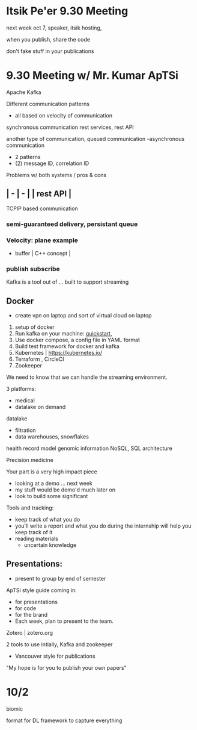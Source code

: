 # Itsik Pe'er 9.30 Meeting
 
next week oct 7, speaker, itsik hosting,

when you publish, share the code

don't fake stuff in your publications



# 9.30 Meeting w/ Mr. Kumar ApTSi  
Apache Kafka 

Different communication patterns
- all based on velocity of communication

synchronous communication
rest services, rest API

another type of communication, queued communication -asynchronous communication
- 2 patterns
- (2) message ID, correlation ID

Problems w/ both systems / pros & cons 

| - | - |
| rest API | 
- 

TCPIP based communication

### semi-guaranteed delivery, persistant queue

### Velocity: plane example
- buffer | C++ concept |

### publish subscribe


Kafka is a tool out of  ... built to support streaming 

## Docker 
- create vpn on laptop and sort of virtual cloud on laptop

1. setup of docker
2. Run kafka on your machine: [quickstart](https://kafka.apache.org/quickstart), 
3. Use docker compose, a config file in YAML format
4. Build test framework for docker and kafka
5. Kubernetes | https://kubernetes.io/
6. Terraform , CircleCI
7. Zookeeper 


We need to know that we can handle the streaming environment.

3 platforms:

- medical
- datalake on demand

datalake
- filtration
- data warehouses, snowflakes

health record model 
genomic information
NoSQL, SQL architecture

Precision medicine

Your part is a very high impact piece
- looking at a demo ... next week
- my stuff would be demo'd much later on 
- look to build some significant

Tools and tracking:
- keep track of what you do
- you'll write a report and what you do during the internship will help you keep track of it
- reading materials 
  - uncertain knowledge

## Presentations:
- present to group by end of semester

ApTSi style guide coming in: 
- for presentations
- for code
- for the brand
- Each week, plan to present to the team. 


Zotero | zotero.org

2 tools to use intially, Kafka and zookeeper 


- Vancouver style for publications

"My hope is for you to publish your own papers"


# 10/2

biomic

format for DL framework to capture everything
